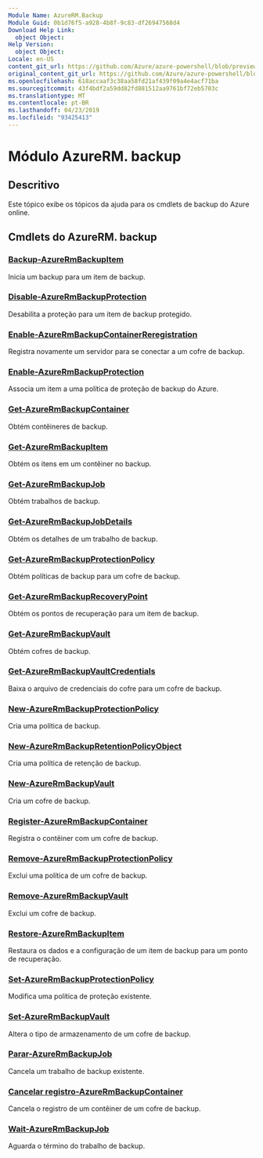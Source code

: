 ```yaml
---
Module Name: AzureRM.Backup
Module Guid: 0b1d76f5-a928-4b8f-9c83-df26947568d4
Download Help Link:
  object Object: 
Help Version:
  object Object: 
Locale: en-US
content_git_url: https://github.com/Azure/azure-powershell/blob/preview/src/ResourceManager/AzureBackup/Commands.AzureBackup/help/AzureRM.Backup.md
original_content_git_url: https://github.com/Azure/azure-powershell/blob/preview/src/ResourceManager/AzureBackup/Commands.AzureBackup/help/AzureRM.Backup.md
ms.openlocfilehash: 618accaaf3c38aa58fd21af439f09a4e4acf71ba
ms.sourcegitcommit: 43f4bdf2a59dd82fd881512aa9761bf72eb5703c
ms.translationtype: MT
ms.contentlocale: pt-BR
ms.lasthandoff: 04/23/2019
ms.locfileid: "93425413"
---
```

# Módulo AzureRM. backup
## Descritivo
Este tópico exibe os tópicos da ajuda para os cmdlets de backup do Azure online.

## Cmdlets do AzureRM. backup
### [Backup-AzureRmBackupItem](Backup-AzureRmBackupItem.md)
Inicia um backup para um item de backup.

### [Disable-AzureRmBackupProtection](Disable-AzureRmBackupProtection.md)
Desabilita a proteção para um item de backup protegido.

### [Enable-AzureRmBackupContainerReregistration](Enable-AzureRmBackupContainerReregistration.md)
Registra novamente um servidor para se conectar a um cofre de backup.

### [Enable-AzureRmBackupProtection](Enable-AzureRmBackupProtection.md)
Associa um item a uma política de proteção de backup do Azure.

### [Get-AzureRmBackupContainer](Get-AzureRmBackupContainer.md)
Obtém contêineres de backup.

### [Get-AzureRmBackupItem](Get-AzureRmBackupItem.md)
Obtém os itens em um contêiner no backup.

### [Get-AzureRmBackupJob](Get-AzureRmBackupJob.md)
Obtém trabalhos de backup.

### [Get-AzureRmBackupJobDetails](Get-AzureRmBackupJobDetails.md)
Obtém os detalhes de um trabalho de backup.

### [Get-AzureRmBackupProtectionPolicy](Get-AzureRmBackupProtectionPolicy.md)
Obtém políticas de backup para um cofre de backup.

### [Get-AzureRmBackupRecoveryPoint](Get-AzureRmBackupRecoveryPoint.md)
Obtém os pontos de recuperação para um item de backup.

### [Get-AzureRmBackupVault](Get-AzureRmBackupVault.md)
Obtém cofres de backup.

### [Get-AzureRmBackupVaultCredentials](Get-AzureRmBackupVaultCredentials.md)
Baixa o arquivo de credenciais do cofre para um cofre de backup.

### [New-AzureRmBackupProtectionPolicy](New-AzureRmBackupProtectionPolicy.md)
Cria uma política de backup.

### [New-AzureRmBackupRetentionPolicyObject](New-AzureRmBackupRetentionPolicyObject.md)
Cria uma política de retenção de backup.

### [New-AzureRmBackupVault](New-AzureRmBackupVault.md)
Cria um cofre de backup.

### [Register-AzureRmBackupContainer](Register-AzureRmBackupContainer.md)
Registra o contêiner com um cofre de backup.

### [Remove-AzureRmBackupProtectionPolicy](Remove-AzureRmBackupProtectionPolicy.md)
Exclui uma política de um cofre de backup.

### [Remove-AzureRmBackupVault](Remove-AzureRmBackupVault.md)
Exclui um cofre de backup.

### [Restore-AzureRmBackupItem](Restore-AzureRmBackupItem.md)
Restaura os dados e a configuração de um item de backup para um ponto de recuperação.

### [Set-AzureRmBackupProtectionPolicy](Set-AzureRmBackupProtectionPolicy.md)
Modifica uma política de proteção existente.

### [Set-AzureRmBackupVault](Set-AzureRmBackupVault.md)
Altera o tipo de armazenamento de um cofre de backup.

### [Parar-AzureRmBackupJob](Stop-AzureRmBackupJob.md)
Cancela um trabalho de backup existente.

### [Cancelar registro-AzureRmBackupContainer](Unregister-AzureRmBackupContainer.md)
Cancela o registro de um contêiner de um cofre de backup.

### [Wait-AzureRmBackupJob](Wait-AzureRmBackupJob.md)
Aguarda o término do trabalho de backup.

